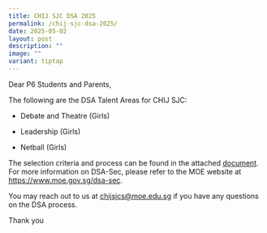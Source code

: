 ```yaml
---
title: CHIJ SJC DSA 2025
permalink: /chij-sjc-dsa-2025/
date: 2025-05-02
layout: post
description: ""
image: ""
variant: tiptap
---
```

<p>Dear P6 Students and Parents,</p>
<p>The following are the DSA Talent Areas for CHIJ SJC:</p>
<ul data-tight="true" class="tight">
<li>
<p>Debate and Theatre (Girls)</p>
</li>
<li>
<p>Leadership (Girls)</p>
</li>
<li>
<p>Netball (Girls)</p>
</li>
</ul>
<p>The selection criteria and process can be found in the attached <a href="/files/Resources/Announcements/dsa_2025_2nd_may.pdf" rel="noopener nofollow" target="_blank">document</a>.
For more information on DSA-Sec, please refer to the MOE website at <a href="https://www.moe.gov.sg/dsa-sec" rel="noopener nofollow" target="_blank">https://www.moe.gov.sg/dsa-sec</a>.</p>
<p>You may reach out to us at <a href="mailto: chijsjcs@moe.edu.sg" rel="noopener nofollow" target="_blank">chijsjcs@moe.edu.sg</a> if
you have any questions on the DSA process.</p>
<p>Thank you</p>
<p></p>